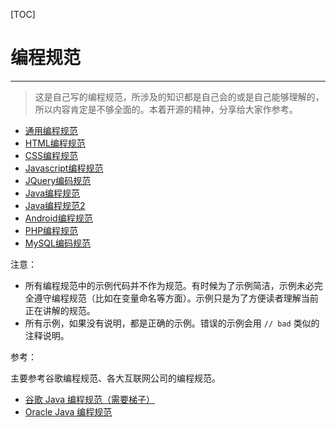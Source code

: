 [TOC]
 
# 编程规范
-------------

> 这是自己写的编程规范，所涉及的知识都是自己会的或是自己能够理解的，所以内容肯定是不够全面的。本着开源的精神，分享给大家作参考。

* [通用编程规范](common.md)  
* [HTML编程规范](html.md)
* [CSS编程规范](css.md)
* [Javascript编程规范](javascript.md)
* [JQuery编码规范](jquery.md)
* [Java编程规范](java.md)
* [Java编程规范2](java2.md)
* [Android编程规范](android.md)
* [PHP编程规范](php.md)
* [MySQL编码规范](mysql.md)

注意：

* 所有编程规范中的示例代码并不作为规范。有时候为了示例简洁，示例未必完全遵守编程规范（比如在变量命名等方面）。示例只是为了方便读者理解当前正在讲解的规范。
* 所有示例，如果没有说明，都是正确的示例。错误的示例会用 `// bad` 类似的注释说明。

参考：

主要参考谷歌编程规范、各大互联网公司的编程规范。

* [谷歌 Java 编程规范（需要梯子）](http://google-styleguide.googlecode.com/svn/trunk/javaguide.html)
* [Oracle Java 编程规范](http://www.oracle.com/technetwork/java/javase/documentation/codeconvtoc-136057.html)